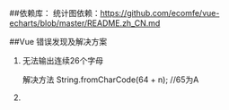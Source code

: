 ##依赖库：
统计图依赖：https://github.com/ecomfe/vue-echarts/blob/master/README.zh_CN.md
	
##Vue 错误发现及解决方案
1.	无法输出连续26个字母

    解决方法 String.fromCharCode(64 + n); //65为A
2.	
